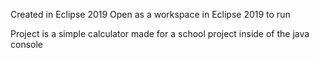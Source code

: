 Created in Eclipse 2019 
Open as a workspace in Eclipse 2019 to run

Project is a simple calculator made for a school project inside of the java console
